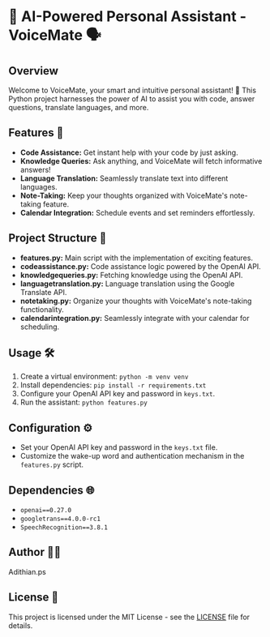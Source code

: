 # 🤖 AI-Powered Personal Assistant - VoiceMate 🗣️

## Overview
Welcome to VoiceMate, your smart and intuitive personal assistant! 🌟 This Python project harnesses the power of AI to assist you with code, answer questions, translate languages, and more.

## Features 🚀
- **Code Assistance:** Get instant help with your code by just asking.
- **Knowledge Queries:** Ask anything, and VoiceMate will fetch informative answers!
- **Language Translation:** Seamlessly translate text into different languages.
- **Note-Taking:** Keep your thoughts organized with VoiceMate's note-taking feature.
- **Calendar Integration:** Schedule events and set reminders effortlessly.

## Project Structure 📁
- **features.py:** Main script with the implementation of exciting features.
- **codeassistance.py:** Code assistance logic powered by the OpenAI API.
- **knowledgequeries.py:** Fetching knowledge using the OpenAI API.
- **languagetranslation.py:** Language translation using the Google Translate API.
- **notetaking.py:** Organize your thoughts with VoiceMate's note-taking functionality.
- **calendarintegration.py:** Seamlessly integrate with your calendar for scheduling.

## Usage 🛠️
1. Create a virtual environment: `python -m venv venv`
2. Install dependencies: `pip install -r requirements.txt`
3. Configure your OpenAI API key and password in `keys.txt`.
4. Run the assistant: `python features.py`

## Configuration ⚙️
- Set your OpenAI API key and password in the `keys.txt` file.
- Customize the wake-up word and authentication mechanism in the `features.py` script.

## Dependencies 🌐
- `openai==0.27.0`
- `googletrans==4.0.0-rc1`
- `SpeechRecognition==3.8.1`

## Author 👩‍💻
Adithian.ps

## License 📜
This project is licensed under the MIT License - see the [LICENSE](LICENSE) file for details.
